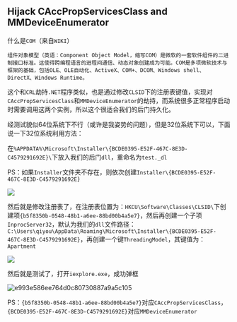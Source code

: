 ## Hijack CAccPropServicesClass and MMDeviceEnumerator

什么是`COM`（来自`WIKI`）

```
组件对象模型（英语：Component Object Model，缩写COM）是微软的一套软件组件的二进制接口标准。这使得跨编程语言的进程间通信、动态对象创建成为可能。COM是多项微软技术与框架的基础，包括OLE、OLE自动化、ActiveX、COM+、DCOM、Windows shell、DirectX、Windows Runtime。

```

这个和`CRL`劫持`.NET`程序类似，也是通过修改`CLSID`下的注册表键值，实现对`CAccPropServicesClass`和`MMDeviceEnumerator`的劫持，而系统很多正常程序启动时需要调用这两个实例，所以这个很适合我们的后门持久化。

经测试貌似64位系统下不行（或许是我姿势的问题），但是32位系统下可以，下面说一下32位系统利用方法：

在`%APPDATA%\Microsoft\Installer\{BCDE0395-E52F-467C-8E3D-C4579291692E}\`下放入我们的后门`dll`，重命名为`test._dl`

PS：如果`Installer`文件夹不存在，则依次创建`Installer\{BCDE0395-E52F-467C-8E3D-C4579291692E}`

![](images/security_wiki/15906332552494.png)


然后就是修改注册表了，在注册表位置为：`HKCU\Software\Classes\CLSID\`下创建项`{b5f8350b-0548-48b1-a6ee-88bd00b4a5e7}`，然后再创建一个子项`InprocServer32`，默认为我们的`dll`文件路径：`C:\Users\qiyou\AppData\Roaming\Microsoft\Installer\{BCDE0395-E52F-467C-8E3D-C4579291692E}`，再创建一个键`ThreadingModel`，其键值为：`Apartment`

![](images/security_wiki/15906332627026.png)


然后就是测试了，打开`iexplore.exe`，成功弹框

![e993e586ee764d0c80730887a9a5c105](images/security_wiki/e993e586ee764d0c80730887a9a5c105.gif)


PS：`{b5f8350b-0548-48b1-a6ee-88bd00b4a5e7}`对应`CAccPropServicesClass`，`{BCDE0395-E52F-467C-8E3D-C4579291692E}`对应`MMDeviceEnumerator`

